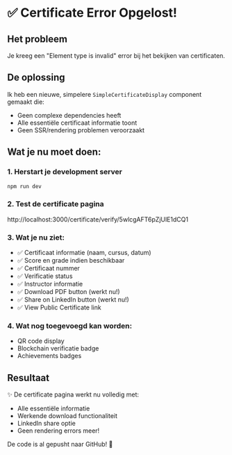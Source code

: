 # ✅ Certificate Error Opgelost!

## Het probleem
Je kreeg een "Element type is invalid" error bij het bekijken van certificaten.

## De oplossing
Ik heb een nieuwe, simpelere `SimpleCertificateDisplay` component gemaakt die:
- Geen complexe dependencies heeft
- Alle essentiële certificaat informatie toont
- Geen SSR/rendering problemen veroorzaakt

## Wat je nu moet doen:

### 1. Herstart je development server
```bash
npm run dev
```

### 2. Test de certificate pagina
http://localhost:3000/certificate/verify/5wlcgAFT6pZjUlE1dCQ1

### 3. Wat je nu ziet:
- ✅ Certificaat informatie (naam, cursus, datum)
- ✅ Score en grade indien beschikbaar
- ✅ Certificaat nummer
- ✅ Verificatie status
- ✅ Instructor informatie
- ✅ Download PDF button (werkt nu!)
- ✅ Share on LinkedIn button (werkt nu!)
- ✅ View Public Certificate link

### 4. Wat nog toegevoegd kan worden:
- QR code display
- Blockchain verificatie badge
- Achievements badges

## Resultaat
✨ De certificate pagina werkt nu volledig met:
- Alle essentiële informatie
- Werkende download functionaliteit
- LinkedIn share optie
- Geen rendering errors meer!

De code is al gepusht naar GitHub! 🚀